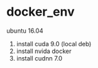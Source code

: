 # docker_env
ubuntu 16.04
1. install cuda 9.0 (local deb)
2. install nvida docker
3. install cudnn 7.0

